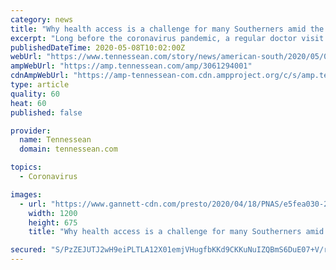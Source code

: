 ```yaml
---
category: news
title: "Why health access is a challenge for many Southerners amid the COVID-19 pandemic"
excerpt: "Long before the coronavirus pandemic, a regular doctor visit was unattainable for many vulnerable Southerners. Now the challenges are intensified."
publishedDateTime: 2020-05-08T10:02:00Z
webUrl: "https://www.tennessean.com/story/news/american-south/2020/05/08/coronavirus-health-access-challenge-black-people-covid-19-south/3061294001/"
ampWebUrl: "https://amp.tennessean.com/amp/3061294001"
cdnAmpWebUrl: "https://amp-tennessean-com.cdn.ampproject.org/c/s/amp.tennessean.com/amp/3061294001"
type: article
quality: 60
heat: 60
published: false

provider:
  name: Tennessean
  domain: tennessean.com

topics:
  - Coronavirus

images:
  - url: "https://www.gannett-cdn.com/presto/2020/04/18/PNAS/e5fea030-24d5-4d10-a257-2370019c6d52-SEM_6955.JPG?auto=webp&crop=3722,2094,x935,y37&format=pjpg&width=1200"
    width: 1200
    height: 675
    title: "Why health access is a challenge for many Southerners amid the COVID-19 pandemic"

secured: "S/PzZEJUTJ2wH9eiPLTLA12X01emjVHugfbKKd9CKKuNuIZQBmS6DuE07+V/ryPzjSU9pKzi7477M4YmQCfx7TqD3KV3H5sDUs67qZiSzzTWnUfpfDKho5bZ7JZ3yoIi/vZqVG89HMAa6mgrPUbK07itKR0SDEC+5VW0eYcxp7pmOupPsfXCjAS3ejpY2KJmNBJRvSHK/QRVE2WKJB8Krxm2WyjfcMQgOzvPxvMbV61S8NIfr/zZJw4awVGcdky8x41OQD9WCmiMgv+CXl9vlYsZ8ZpsTv9kS4IgeM1m/gH/bajy70thykJIpYudUW4vC3Wor7CAtr/HiOjcmeL4cHw5cqJs+MOtVGyBT/Eb+dWiX6PFLp+3EPvv9e+38gdvKT4ZWIsLH9N9Y1kjWCA7vOTC/skGrZekf3caIQXTHXKOMGkrUGNXzxsspfitP3rwo2zVM6XV/LYpRdjm54uA8CJYhdQQLq2G9gzGQorasFk=;Vpz/wDHV72DBTL4cas7GDw=="
---
```


